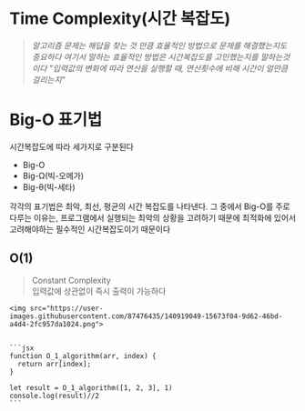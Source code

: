 # Time Complexity(시간 복잡도)
> *알고리즘 문제는 해답을 찾는 것 만큼 효율적인 방법으로 문제를 해결했는지도 중요하다
여기서 말하는 효율적인 방법은 시간복잡도를 고민했는지를 말하는것이다
"입력값의 변화에 따라 연산을 실행할 때, 연산횟수에 비해 시간이 얼만큼 걸리는지"*
>

# Big-O 표기법
  시간복잡도에 따라 세가지로 구분된다
  - Big-O
  - Big-Ω(빅-오메가)
  - Big-θ(빅-세타)
  
  각각의 표기법은 최악, 최선, 평균의 시간 복잡도를 나타낸다.
  그 중에서 Big-O를 주로 다루는 이유는, 프로그램에서 실행되는 최악의 상황을 고려하기 때문에 최적화에 있어서 고려해야하는 필수적인 시간복잡도이기 때문이다
  
  ## O(1)
   > Constant Complexity <br>
    입력값에 상관없이 즉시 출력이 가능하다
    


    <img src="https://user-images.githubusercontent.com/87476435/140919049-15673f04-9d62-46bd-a4d4-2fc957da1024.png">
    
    
    ```jsx
    function O_1_algorithm(arr, index) {
      return arr[index];
    }
    
    let result = O_1_algorithm([1, 2, 3], 1)
    console.log(result)//2
    ```
